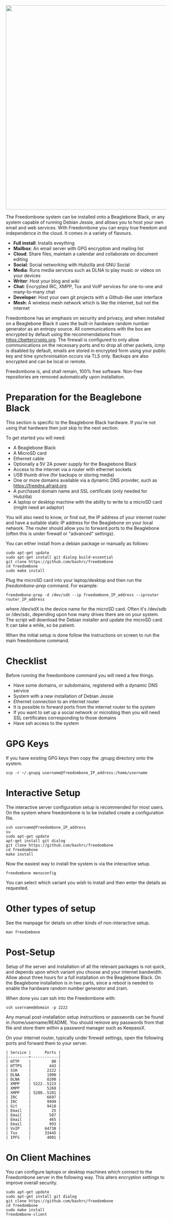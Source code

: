 <img src="https://github.com/bashrc/freedombone/blob/master/img/logo.png?raw=true" width=640/>

The Freedombone system can be installed onto a Beaglebone Black, or any system capable of running Debian Jessie, and allows you to host your own email and web services. With Freedombone you can enjoy true freedom and independence in the cloud. It comes in a variety of flavours.

 - **Full install**: Installs eveything
 - **Mailbox**: An email server with GPG encryption and mailing list
 - **Cloud**: Share files, maintain a calendar and collaborate on document editing
 - **Social**: Social networking with Hubzilla and GNU Social
 - **Media**: Runs media services such as DLNA to play music or videos on your devices
 - **Writer**: Host your blog and wiki
 - **Chat**: Encrypted IRC, XMPP, Tox and VoIP services for one-to-one and many-to-many chat
 - **Developer**: Host your own git projects with a Github-like user interface
 - **Mesh**: A wireless mesh network which is like the internet, but not the internet

Freedombone has an emphasis on security and privacy, and when installed on a Beaglebone Black it uses the built-in hardware random number generator as an entropy source.  All communications with the box are encrypted by default using the recommendations from https://bettercrypto.org. The firewall is configured to only allow communications on the necessary ports and to drop all other packets, icmp is disabled by default, emails are stored in encrypted form using your public key and time synchronisation occurs via TLS only.  Backups are also encrypted and can be local or remote.

Freedombone is, and shall remain, 100% free software. Non-free repositories are removed automatically upon installation.

Preparation for the Beaglebone Black
====================================
This section is specific to the Beaglebone Black hardware. If you're not using that hardware then just skip to the next section.

To get started you will need:

 - A Beaglebone Black
 - A MicroSD card
 - Ethernet cable
 - Optionally a 5V 2A power supply for the Beaglebone Black
 - Access to the internet via a router with ethernet sockets
 - USB thumb drive (for backups or storing media)
 - One or more domains available via a dynamic DNS provider, such as https://freedns.afraid.org
 - A purchased domain name and SSL certificate (only needed for Hubzilla)
 - A laptop or desktop machine with the ability to write to a microSD card (might need an adaptor)

You will also need to know, or find out, the IP address of your internet router and have a suitable static IP address for the Beaglebone on your local network. The router should allow you to forward ports to the Beaglebone (often this is under firewall or "advanced" settings).

You can either install from a debian package or manually as follows:

    sudo apt-get update
    sudo apt-get install git dialog build-essential
    git clone https://github.com/bashrc/freedombone
    cd freedombone
    sudo make install

Plug the microSD card into your laptop/desktop and then run the *freedombone-prep* command. For example:

    freedombone-prep -d /dev/sdX --ip freedombone_IP_address --iprouter router_IP_address

where /dev/sdX is the device name for the microSD card. Often it's /dev/sdb or /dev/sdc, depending upon how many drives there are on your system. The script will download the Debian installer and update the microSD card. It can take a while, so be patient.

When the initial setup is done follow the instructions on screen to run the main freedombone command.

Checklist
=========
Before running the freedombone command you will need a few things.

  * Have some domains, or subdomains, registered with a dynamic DNS service
  * System with a new installation of Debian Jessie
  * Ethernet connection to an internet router
  * It is possible to forward ports from the internet router to the system
  * If you want to set up a social network or microblog then you will need SSL certificates corresponding to those domains
  * Have ssh access to the system

GPG Keys
========
If you have existing GPG keys then copy the .gnupg directory onto the system.

    scp -r ~/.gnupg username@freedombone_IP_address:/home/username

Interactive Setup
=================
The interactive server configuration setup is recommended for most users. On the system where freedombone is to be installed create a configuration file.

    ssh username@freedombone_IP_address
    su
    sudo apt-get update
    apt-get install git dialog
    git clone https://github.com/bashrc/freedombone
    cd freedombone
    make install

Now the easiest way to install the system is via the interactive setup.

    freedombone menuconfig

You can select which variant you wish to install and then enter the details as requested.

Other types of setup
====================
See the manpage for details on other kinds of non-interactive setup.

    man freedombone

Post-Setup
==========
Setup of the server and installation of all the relevant packages is not quick, and depends upon which variant you choose and your internet bandwidth. Allow about three hours for a full installation on the Beaglebone Black. On the Beaglebone installation is in two parts, since a reboot is needed to enable the hardware random number generator and zram.

When done you can ssh into the Freedombone with:

    ssh username@domain -p 2222

Any manual post-installation setup instructions or passwords can be found in /home/username/README. You should remove any passwords from that file and store them within a password manager such as KeepassX.

On your internet router, typically under firewall settings, open the following ports and forward them to your server.

    | Service |      Ports |
    |---------+------------|
    | HTTP    |         80 |
    | HTTPS   |        443 |
    | SSH     |       2222 |
    | DLNA    |       1900 |
    | DLNA    |       8200 |
    | XMPP    | 5222..5223 |
    | XMPP    |       5269 |
    | XMPP    | 5280..5281 |
    | IRC     |       6697 |
    | IRC     |       9999 |
    | Git     |       9418 |
    | Email   |         25 |
    | Email   |        587 |
    | Email   |        465 |
    | Email   |        993 |
    | VoIP    |      64738 |
    | Tox     |      33445 |
    | IPFS    |       4001 |

On Client Machines
==================
You can configure laptops or desktop machines which connect to the Freedombone server in the following way. This alters encryption settings to improve overall security.

    sudo apt-get update
    sudo apt-get install git dialog
    git clone https://github.com/bashrc/freedombone
    cd freedombone
    sudo make install
    freedombone-client
